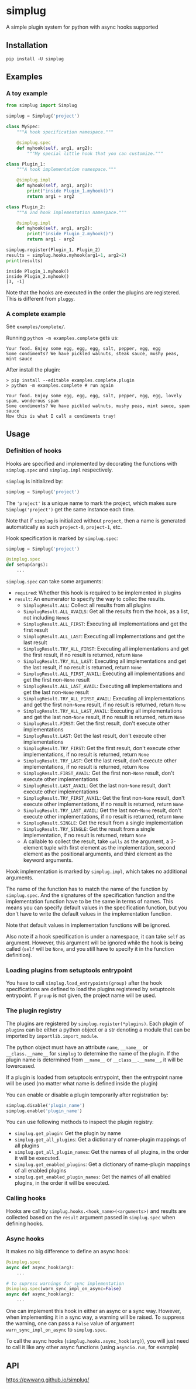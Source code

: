 # simplug

A simple plugin system for python with async hooks supported

## Installation

```shell
pip install -U simplug
```

## Examples

### A toy example

```python
from simplug import Simplug

simplug = Simplug('project')

class MySpec:
    """A hook specification namespace."""

    @simplug.spec
    def myhook(self, arg1, arg2):
        """My special little hook that you can customize."""

class Plugin_1:
    """A hook implementation namespace."""

    @simplug.impl
    def myhook(self, arg1, arg2):
        print("inside Plugin_1.myhook()")
        return arg1 + arg2

class Plugin_2:
    """A 2nd hook implementation namespace."""

    @simplug.impl
    def myhook(self, arg1, arg2):
        print("inside Plugin_2.myhook()")
        return arg1 - arg2

simplug.register(Plugin_1, Plugin_2)
results = simplug.hooks.myhook(arg1=1, arg2=2)
print(results)
```

```shell
inside Plugin_1.myhook()
inside Plugin_2.myhook()
[3, -1]
```

Note that the hooks are executed in the order the plugins are registered. This is different from `pluggy`.

### A complete example

See `examples/complete/`.

Running `python -m examples.complete` gets us:

```shell
Your food. Enjoy some egg, egg, egg, salt, pepper, egg, egg
Some condiments? We have pickled walnuts, steak sauce, mushy peas, mint sauce
```

After install the plugin:

```shell
> pip install --editable examples.complete.plugin
> python -m examples.complete # run again
```

```shell
Your food. Enjoy some egg, egg, egg, salt, pepper, egg, egg, lovely spam, wonderous spam
Some condiments? We have pickled walnuts, mushy peas, mint sauce, spam sauce
Now this is what I call a condiments tray!
```

## Usage

### Definition of hooks

Hooks are specified and implemented by decorating the functions with `simplug.spec` and `simplug.impl` respectively.

`simplug` is initialized by:

```python
simplug = Simplug('project')
```

The `'project'` is a unique name to mark the project, which makes sure `Simplug('project')` get the same instance each time.

Note that if `simplug` is initialized without `project`, then a name is generated automatically as such `project-0`, `project-1`, etc.

Hook specification is marked by `simplug.spec`:

```python
simplug = Simplug('project')

@simplug.spec
def setup(args):
    ...
```

`simplug.spec` can take some arguments:

- `required`: Whether this hook is required to be implemented in plugins
- `result`: An enumerator to specify the way to collec the results.
  - `SimplugResult.ALL`: Collect all results from all plugins
  - `SimplugResult.ALL_AVAILS`: Get all the results from the hook, as a list, not including `None`s
  - `SimplugResult.ALL_FIRST`: Executing all implementations and get the first result
  - `SimplugResult.ALL_LAST`: Executing all implementations and get the last result
  - `SimplugResult.TRY_ALL_FIRST`: Executing all implementations and get the first result, if no result is returned, return `None`
  - `SimplugResult.TRY_ALL_LAST`: Executing all implementations and get the last result, if no result is returned, return `None`
  - `SimplugResult.ALL_FIRST_AVAIL`: Executing all implementations and get the first non-`None` result
  - `SimplugResult.ALL_LAST_AVAIL`: Executing all implementations and get the last non-`None` result
  - `SimplugResult.TRY_ALL_FIRST_AVAIL`: Executing all implementations and get the first non-`None` result, if no result is returned, return `None`
  - `SimplugResult.TRY_ALL_LAST_AVAIL`: Executing all implementations and get the last non-`None` result, if no result is returned, return `None`
  - `SimplugResult.FIRST`: Get the first result, don't execute other implementations
  - `SimplugResult.LAST`: Get the last result, don't execute other implementations
  - `SimplugResult.TRY_FIRST`: Get the first result, don't execute other implementations, if no result is returned, return `None`
  - `SimplugResult.TRY_LAST`: Get the last result, don't execute other implementations, if no result is returned, return `None`
  - `SimplugResult.FIRST_AVAIL`: Get the first non-`None` result, don't execute other implementations
  - `SimplugResult.LAST_AVAIL`: Get the last non-`None` result, don't execute other implementations
  - `SimplugResult.TRY_FIRST_AVAIL`: Get the first non-`None` result, don't execute other implementations, if no result is returned, return `None`
  - `SimplugResult.TRY_LAST_AVAIL`: Get the last non-`None` result, don't execute other implementations, if no result is returned, return `None`
  - `SimplugResult.SINGLE`: Get the result from a single implementation
  - `SimplugResult.TRY_SINGLE`: Get the result from a single implementation, if no result is returned, return `None`
  - A callable to collect the result, take `calls` as the argument, a 3-element tuple with first element as the implementation, second element as the positional arguments, and third element as the keyword arguments.

Hook implementation is marked by `simplug.impl`, which takes no additional arguments.

The name of the function has to match the name of the function by `simplug.spec`. And the signatures of the specification function and the implementation function have to be the same in terms of names. This means you can specify default values in the specification function, but you don't have to write the default values in the implementation function.

Note that default values in implementation functions will be ignored.

Also note if a hook specification is under a namespace, it can take `self` as argument. However, this argument will be ignored while the hook is being called (`self` will be `None`, and you still have to specify it in the function definition).

### Loading plugins from setuptools entrypoint

You have to call `simplug.load_entrypoints(group)` after the hook specifications are defined to load the plugins registered by setuptools entrypoint. If `group` is not given, the project name will be used.

### The plugin registry

The plugins are registered by `simplug.register(*plugins)`. Each plugin of `plugins` can be either a python object or a str denoting a module that can be imported by `importlib.import_module`.

The python object must have an attribute `name`, `__name__` or `__class.__name__` for `simplug` to determine the name of the plugin. If the plugin name is determined from `__name__` or `__class__.__name__`, it will be lowercased.

If a plugin is loaded from setuptools entrypoint, then the entrypoint name will be used (no matter what name is defined inside the plugin)

You can enable or disable a plugin temporarily after registration by:

```python
simplug.disable('plugin_name')
simplug.enable('plugin_name')
```

You can use following methods to inspect the plugin registry:

- `simplug.get_plugin`: Get the plugin by name
- `simplug.get_all_plugins`: Get a dictionary of name-plugin mappings of all plugins
- `simplug.get_all_plugin_names`: Get the names of all plugins, in the order it will be executed.
- `simplug.get_enabled_plugins`: Get a dictionary of name-plugin mappings of all enabled plugins
- `simplug.get_enabled_plugin_names`: Get the names of all enabled plugins, in the order it will be executed.

### Calling hooks

Hooks are call by `simplug.hooks.<hook_name>(<arguments>)` and results are collected based on the `result` argument passed in `simplug.spec` when defining hooks.

### Async hooks

It makes no big difference to define an async hook:

```python
@simplug.spec
async def async_hook(arg):
    ...

# to supress warnings for sync implementation
@simplug.spec(warn_sync_impl_on_async=False)
async def async_hook(arg):
    ...
```

One can implement this hook in either an async or a sync way. However, when implementing it in a sync way, a warning will be raised. To suppress the warning, one can pass a `False` value of argument `warn_sync_impl_on_async` to `simplug.spec`.

To call the async hooks (`simplug.hooks.async_hook(arg)`), you will just need to call it like any other async functions (using `asyncio.run`, for example)

## API

https://pwwang.github.io/simplug/
